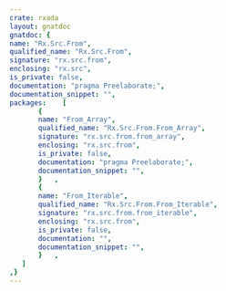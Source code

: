 ```yaml
---
crate: rxada
layout: gnatdoc
gnatdoc: {
name: "Rx.Src.From",
qualified_name: "Rx.Src.From",
signature: "rx.src.from",
enclosing: "rx.src",
is_private: false,
documentation: "pragma Preelaborate;",
documentation_snippet: "",
packages:    [
       {
       name: "From_Array",
       qualified_name: "Rx.Src.From.From_Array",
       signature: "rx.src.from.from_array",
       enclosing: "rx.src.from",
       is_private: false,
       documentation: "pragma Preelaborate;",
       documentation_snippet: "",
       }   ,
       {
       name: "From_Iterable",
       qualified_name: "Rx.Src.From.From_Iterable",
       signature: "rx.src.from.from_iterable",
       enclosing: "rx.src.from",
       is_private: false,
       documentation: "",
       documentation_snippet: "",
       }   ,
   ]
,}
---
```


